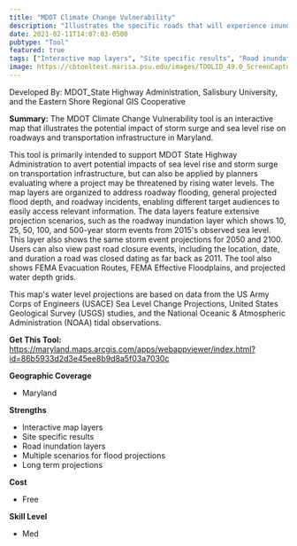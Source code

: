 ```yaml
---
title: "MDOT Climate Change Vulnerability"
description: "Illustrates the specific roads that will experience inundation due to predicted storm events. Displays projected water depth grids"
date: 2021-02-11T14:07:03-0500
pubtype: "Tool"
featured: true
tags: ["Interactive map layers", "Site specific results", "Road inundation layers", "Multiple scenarios for flood projections", "Long term projections"]
image: https://cbtooltest.marisa.psu.edu/images/TOOLID_49.0_ScreenCapture-1.png
---
```

Developed By: MDOT_State Highway Administration, Salisbury University, and the Eastern Shore Regional GIS Cooperative

**Summary:** The MDOT Climate Change Vulnerability tool is an interactive map that illustrates the potential impact of storm surge and sea level rise on roadways and transportation infrastructure in Maryland.

This tool is primarily intended to support MDOT State Highway Administration to avert potential impacts of sea level rise and storm surge on transportation infrastructure, but can also be applied by planners evaluating where a project may be threatened by rising water levels. The map layers are organized to address roadway flooding, general projected flood depth, and roadway incidents, enabling different target audiences to easily access relevant information. The data layers feature extensive projection scenarios, such as the roadway inundation layer which shows 10, 25, 50, 100, and 500-year storm events from 2015's observed sea level. This layer also shows the same storm event projections for 2050 and 2100. Users can also view past road closure events, including the location, date, and duration a road was closed dating as far back as 2011. The tool also shows FEMA Evacuation Routes, FEMA Effective Floodplains, and projected water depth grids. 

This map's water level projections are based on data from the US Army Corps of Engineers (USACE) Sea Level Change Projections, United States Geological Survey (USGS) studies, and the National Oceanic & Atmospheric Administration (NOAA) tidal observations.

__**Get This Tool:**__ https://maryland.maps.arcgis.com/apps/webappviewer/index.html?id=86b5933d2d3e45ee8b9d8a5f03a7030c


__**Geographic Coverage**__
- Maryland

__**Strengths**__
-  Interactive map layers
-   Site specific results
-   Road inundation layers
-   Multiple scenarios for flood projections
-   Long term projections

__**Cost**__
- Free

__**Skill Level**__
- Med
